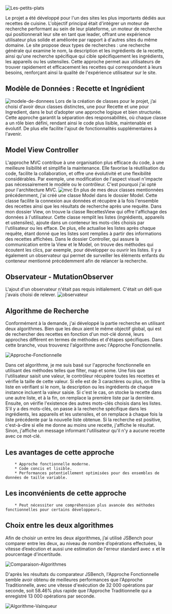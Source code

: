 ![Les-petits-plats](https://github.com/LEBDIOUA/LesPetitsPlats/assets/141866412/08d87323-01e5-4843-90d2-8323525faa00)

Le projet a été développé pour l'un des sites les plus importants dédiés aux recettes de cuisine. L'objectif principal était d'intégrer un moteur de recherche performant au sein de leur plateforme, un moteur de recherche qui positionnerait leur site en tant que leader, offrant une expérience utilisateur plus solide et améliorée par rapport à d'autres sites du même domaine.
Le site propose deux types de recherches : une recherche générale qui examine le nom, la description et les ingrédients de la recette, ainsi qu'une recherche spécifique qui cible spécifiquement les ingrédients, les appareils ou les ustensiles. Cette approche permet aux utilisateurs de trouver rapidement et efficacement les recettes qui correspondent à leurs besoins, renforçant ainsi la qualité de l'expérience utilisateur sur le site.

## Modèle de Données : Recette et Ingrédient

![modele-de-donnees](https://github.com/LEBDIOUA/LesPetitsPlats/assets/141866412/3b258974-1734-49ca-aa68-8f7cefeb43ab)
Lors de la création de classes pour le projet, j’ai choisi d'avoir deux classes distinctes, une pour Recette et une pour Ingredient, dans le but d’adopter une approche logique et bien structurée. Cette approche garantit la séparation des responsabilités, où chaque classe a un rôle bien défini, rendant ainsi le code plus lisible, maintenable et évolutif. De plus elle facilite l'ajout de fonctionnalités supplémentaires à l'avenir.

## Model View Controller

L'approche MVC contribue à une organisation plus efficace du code, à une meilleure lisibilité et simplifie la maintenance. Elle favorise la réutilisation du code, facilite la collaboration, et offre une évolutivité et une flexibilité considérables. Par exemple, une modification de l'aspect visuel n'impacte pas nécessairement le modèle ou le contrôleur. C'est pourquoi j'ai opté pour l'architecture MVC.
![mvc](https://github.com/LEBDIOUA/LesPetitsPlats/assets/141866412/741b29ba-1fae-48bb-a84f-e145794191ab)
En plus de mes deux classes mentionnées précédemment, j'ai créé une classe Model dans le dossier Model. Cette classe facilite la connexion aux données et récupère à la fois l'ensemble des recettes ainsi que les résultats de recherche après une requête.
Dans mon dossier View, on trouve la classe RecettesView qui offre l'affichage des données à l'utilisateur. Cette classe remplit les listes (ingrédients, appareils et ustensiles), ajoute dans un conteneur les mots-clés choisis par l'utilisateur ou les efface. De plus, elle actualise les listes après chaque requête, étant donné que les listes sont remplies à partir des informations des recettes affichées.
Dans le dossier Controller, qui assure la communication entre la View et le Model, on trouve des méthodes qui écoutent les clics, par exemple, pour développer ou ouvrir les listes. Il y a également un observateur qui permet de surveiller les éléments enfants du conteneur mentionné précédemment afin de relancer la recherche.

## Observateur - MutationObserver

L'ajout d'un observateur n'était pas requis initialement. C'était un défi que j'avais choisi de relever.
![observateur](https://github.com/LEBDIOUA/LesPetitsPlats/assets/141866412/73096570-0d5a-415a-9f4c-914bc5227b6a)

## Algorithme de Recherche

Conformément à la demande, j'ai développé la partie recherche en utilisant deux algorithmes. Bien que les deux aient le même objectif global, qui est de rechercher des recettes en fonction d'un mot-clé donné, leurs approches diffèrent en termes de méthodes et d'étapes spécifiques.
Dans cette branche, vous trouverez l'algorithme avec l'Approche Fonctionnelle.

![Approche-Fonctionnelle](https://github.com/LEBDIOUA/LesPetitsPlats/assets/141866412/9741ff5b-9734-4d02-9f65-a0e0efe75c2c)

Dans cet algorithme, je me suis basé sur l'approche fonctionnelle en utilisant des méthodes telles que filter, map et some.
Une fois que l'utilisateur saisit une valeur, le contrôleur récupère toutes les recettes et vérifie la taille de cette valeur. Si elle est de 3 caractères ou plus, on filtre la liste en vérifiant si le nom, la description ou les ingrédients de chaque instance incluent la valeur saisie. Si c'est le cas, on stocke la recette dans une autre liste, et à la fin, on remplace la première liste par la dernière. Ensuite, on vérifie l'existence des autres mots-clés choisis dans les listes. S'il y a des mots-clés, on passe à la recherche spécifique dans les ingrédients, les appareils et les ustensiles, et on remplace à chaque fois la liste précédente par la nouvelle liste obtenue.
Si la recherche est positive, c'est-à-dire si elle me donne au moins une recette, j'affiche le résultat. Sinon, j'affiche un message informant l'utilisateur qu'il n'y a aucune recette avec ce mot-clé.

## Les avantages de cette approche
        * Approche fonctionnelle moderne.
        * Code concis et lisible.
        * Performances potentiellement optimisées pour des ensembles de données de taille variable.

## Les inconvénients de cette approche
        * Peut nécessiter une compréhension plus avancée des méthodes fonctionnelles pour certains développeurs.

## Choix entre les deux algorithmes
Afin de choisir un entre les deux algorithmes, j’ai utilisé JSBench pour comparer entre les deux, au niveau de nombre d’opérations effectuées, la vitesse d’exécution et aussi une estimation de l'erreur standard avec ± et le pourcentage d'incertitude.

![Comparaison-Algorithmes](https://github.com/LEBDIOUA/LesPetitsPlats/assets/141866412/6ac0faac-0265-4b6e-8fd5-1730a9180050)

D'après les résultats du comparateur JSBench, l'Approche Fonctionnelle semble avoir obtenu de meilleures performances que l'Approche Traditionnelle, avec une vitesse d'exécution de 32 000 opérations par seconde, soit 58.46% plus rapide que l'Approche Traditionnelle qui a enregistré 13 000 opérations par seconde.

![Algorithme-Vainqueur](https://github.com/LEBDIOUA/LesPetitsPlats/assets/141866412/b7bb612a-e2a1-40a4-aada-c57523d63c80)

